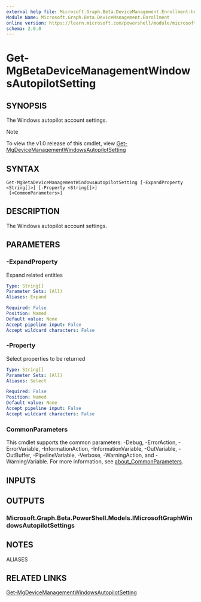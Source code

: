 ```yaml
---
external help file: Microsoft.Graph.Beta.DeviceManagement.Enrollment-help.xml
Module Name: Microsoft.Graph.Beta.DeviceManagement.Enrollment
online version: https://learn.microsoft.com/powershell/module/microsoft.graph.beta.devicemanagement.enrollment/get-mgbetadevicemanagementwindowsautopilotsetting
schema: 2.0.0
---
```


# Get-MgBetaDeviceManagementWindowsAutopilotSetting

## SYNOPSIS
The Windows autopilot account settings.

> [!NOTE]
> To view the v1.0 release of this cmdlet, view [Get-MgDeviceManagementWindowsAutopilotSetting](/powershell/module/Microsoft.Graph.DeviceManagement.Enrollment/Get-MgDeviceManagementWindowsAutopilotSetting?view=graph-powershell-v1.0)

## SYNTAX

```
Get-MgBetaDeviceManagementWindowsAutopilotSetting [-ExpandProperty <String[]>] [-Property <String[]>]
 [<CommonParameters>]
```

## DESCRIPTION
The Windows autopilot account settings.

## PARAMETERS

### -ExpandProperty
Expand related entities

```yaml
Type: String[]
Parameter Sets: (All)
Aliases: Expand

Required: False
Position: Named
Default value: None
Accept pipeline input: False
Accept wildcard characters: False
```

### -Property
Select properties to be returned

```yaml
Type: String[]
Parameter Sets: (All)
Aliases: Select

Required: False
Position: Named
Default value: None
Accept pipeline input: False
Accept wildcard characters: False
```

### CommonParameters
This cmdlet supports the common parameters: -Debug, -ErrorAction, -ErrorVariable, -InformationAction, -InformationVariable, -OutVariable, -OutBuffer, -PipelineVariable, -Verbose, -WarningAction, and -WarningVariable. For more information, see [about_CommonParameters](http://go.microsoft.com/fwlink/?LinkID=113216).

## INPUTS

## OUTPUTS

### Microsoft.Graph.Beta.PowerShell.Models.IMicrosoftGraphWindowsAutopilotSettings
## NOTES

ALIASES

## RELATED LINKS
[Get-MgDeviceManagementWindowsAutopilotSetting](/powershell/module/Microsoft.Graph.DeviceManagement.Enrollment/Get-MgDeviceManagementWindowsAutopilotSetting?view=graph-powershell-v1.0)

